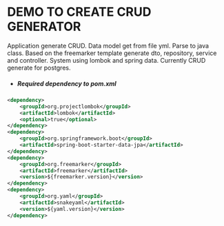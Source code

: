 DEMO TO CREATE CRUD GENERATOR
====================

Application generate CRUD. 
Data model get from file yml.
Parse to java class.
Based on the freemarker template generate dto, repository, service and controller.
System using lombok and spring data.
Currently CRUD generate for postgres. 


- ##### Required dependency to pom.xml
```xml
<dependency>
	<groupId>org.projectlombok</groupId>
	<artifactId>lombok</artifactId>
	<optional>true</optional>
</dependency>
<dependency>
	<groupId>org.springframework.boot</groupId>
	<artifactId>spring-boot-starter-data-jpa</artifactId>
</dependency>
<dependency>
	<groupId>org.freemarker</groupId>
	<artifactId>freemarker</artifactId>
	<version>${freemarker.version}</version>
</dependency>
<dependency>
	<groupId>org.yaml</groupId>
	<artifactId>snakeyaml</artifactId>
	<version>${yaml.version}</version>
</dependency>
```
